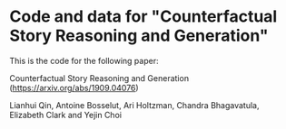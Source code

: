 # Code and data for "Counterfactual Story Reasoning and Generation"
<!--
Confidential, please do not redistribute. The code will be released under an MIT License. (What to do with this sentence?)
-->
This is the code for the following paper:

Counterfactual Story Reasoning and Generation (https://arxiv.org/abs/1909.04076)

Lianhui Qin, Antoine Bosselut, Ari Holtzman, Chandra Bhagavatula, Elizabeth Clark and Yejin Choi
